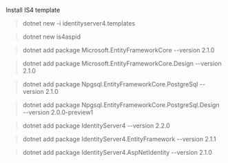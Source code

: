 Install IS4 template

> dotnet new -i identityserver4.templates

> dotnet new is4aspid

> dotnet add package Microsoft.EntityFrameworkCore --version 2.1.0

> dotnet add package Microsoft.EntityFrameworkCore.Design --version 2.1.0

> dotnet add package Npgsql.EntityFrameworkCore.PostgreSql --version 2.1.0

> dotnet add package Npgsql.EntityFrameworkCore.PostgreSql.Design --version 2.0.0-preview1

> dotnet add package IdentityServer4 --version 2.2.0

> dotnet add package IdentityServer4.EntityFramework --version 2.1.1

> dotnet add package IdentityServer4.AspNetIdentity --version 2.1.0